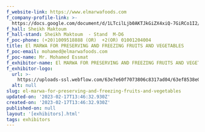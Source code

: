 ```yaml
---
f_website-link: https://www.elmarwafoods.com
f_company-profile-link: >-
  https://docs.google.com/document/d/1LTcilLjb0AKTJkGiZX4xiQ-7GiRCo1I2/edit?usp=share_link&ouid=111844397792848099856&rtpof=true&sd=true
f_hall: Sheikh Maktoum
f_hall-stand: Sheikh Maktoum  - Stand  M-D6
f_poc-phone: (+20)1009518888 (OR)  +2(OR) 01001204004
title: El MARWA FOR PRESERVING AND FREEZING FRUITS AND VEGETABLES
f_poc-email: mohamed@elmarwafoods.com
f_poc-name: Mr. Mohamed Essmat
f_exhibitor-name: El MARWA FOR PRESERVING AND FREEZING FRUITS AND VEGETABLES
f_exhibitor-logo:
  url: >-
    https://uploads-ssl.webflow.com/63e7e60f7073806c8317ad04/63ef8538e010d9ed8b20b186_NTc5ZA.jpeg
  alt: null
slug: el-marwa-for-preserving-and-freezing-fruits-and-vegetables
updated-on: '2023-02-17T13:46:32.930Z'
created-on: '2023-02-17T13:46:32.930Z'
published-on: null
layout: '[exhibitors].html'
tags: exhibitors
---
```



